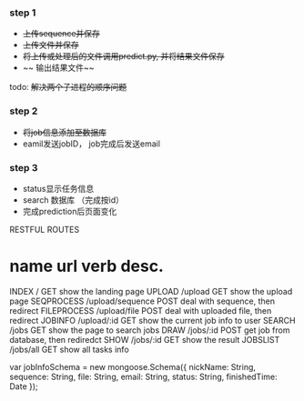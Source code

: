 ### step 1

* ~~上传sequence并保存~~
* ~~上传文件并保存~~
* ~~将上传或处理后的文件调用predict.py, 并将结果文件保存~~
* ~~ 输出结果文件~~

todo: ~~解决两个子进程的顺序问题~~

### step 2

* ~~将job信息添加至数据库~~
* eamil发送jobID， job完成后发送email
  
### step 3
* status显示任务信息
* search 数据库 （完成按id）
* 完成prediction后页面变化

RESTFUL ROUTES

name                 url                  verb            desc.
==========================================================================
INDEX               /                     GET         show the landing page
UPLOAD              /upload               GET         show the upload page
SEQPROCESS          /upload/sequence      POST        deal with sequence, then redirect
FILEPROCESS         /upload/file          POST        deal with uploaded file, then redirect
JOBINFO             /upload/:id           GET         show the current job info to user
SEARCH              /jobs                 GET         show the page to search jobs
DRAW                /jobs/:id             POST        get job from database, then rediredct
SHOW                /jobs/:id             GET         show the result
JOBSLIST            /jobs/all             GET         show all tasks info


var jobInfoSchema = new mongoose.Schema({
	nickName: String,
	sequence: String,
	file: String,
	email: String,
	status: String,
	finishedTime: Date
});